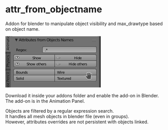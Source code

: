 # attr_from_objectname
Addon for blender to manipulate object visibility and max_drawtype based on object name.

![Attr from Objects Names](https://raw.githubusercontent.com/tnzpv/attr_from_objectname/master/images/ui.png)

Download it inside your addons folder and enable the add-on in Blender.
The add-on is in the Animation Panel.

Objects are filtered by a regular expression search.  
It handles all mesh objects in blender file (even in groups).  
However, attributes overrides are not persistent with objects linked.  
